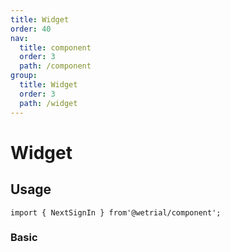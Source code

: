 ```yaml
---
title: Widget
order: 40
nav:
  title: component
  order: 3
  path: /component
group:
  title: Widget
  order: 3
  path: /widget
---
```


# Widget

## Usage

`import { NextSignIn } from'@wetrial/component'; `

### Basic

<code src="../demos/widget" />
